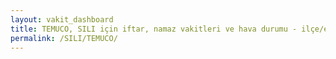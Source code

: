 ```yaml
---
layout: vakit_dashboard
title: TEMUCO, SILI için iftar, namaz vakitleri ve hava durumu - ilçe/eyalet seç
permalink: /SILI/TEMUCO/
---
```


<script type="text/javascript">
  var GLOBAL_COUNTRY = 'SILI';
  var GLOBAL_CITY = 'TEMUCO';
  var GLOBAL_STATE = '';
  var lat = 72;
  var lon = 21;
</script>
